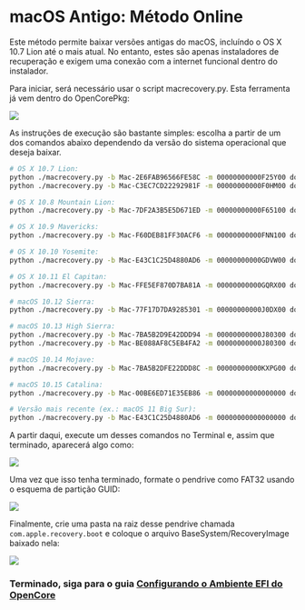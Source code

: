 # macOS Antigo: Método Online

Este método permite baixar versões antigas do macOS, incluíndo o OS X 10.7 Lion até o mais atual. No entanto, estes são apenas instaladores de recuperação e exigem uma conexão com a internet funcional dentro do instalador.

Para iniciar, será necessário usar o script macrecovery.py. Esta ferramenta já vem dentro do OpenCorePkg:

![](../images/installer-guide/legacy-mac-install-md/macrecovery.png)

As instruções de execução são bastante simples: escolha a partir de um dos comandos abaixo dependendo da versão do sistema operacional que deseja baixar.

```sh
# OS X 10.7 Lion:
python ./macrecovery.py -b Mac-2E6FAB96566FE58C -m 00000000000F25Y00 download
python ./macrecovery.py -b Mac-C3EC7CD22292981F -m 00000000000F0HM00 download

# OS X 10.8 Mountain Lion:
python ./macrecovery.py -b Mac-7DF2A3B5E5D671ED -m 00000000000F65100 download

# OS X 10.9 Mavericks:
python ./macrecovery.py -b Mac-F60DEB81FF30ACF6 -m 00000000000FNN100 download

# OS X 10.10 Yosemite:
python ./macrecovery.py -b Mac-E43C1C25D4880AD6 -m 00000000000GDVW00 download

# OS X 10.11 El Capitan:
python ./macrecovery.py -b Mac-FFE5EF870D7BA81A -m 00000000000GQRX00 download

# macOS 10.12 Sierra:
python ./macrecovery.py -b Mac-77F17D7DA9285301 -m 00000000000J0DX00 download

# macOS 10.13 High Sierra:
python ./macrecovery.py -b Mac-7BA5B2D9E42DDD94 -m 00000000000J80300 download
python ./macrecovery.py -b Mac-BE088AF8C5EB4FA2 -m 00000000000J80300 download

# macOS 10.14 Mojave:
python ./macrecovery.py -b Mac-7BA5B2DFE22DDD8C -m 00000000000KXPG00 download

# macOS 10.15 Catalina:
python ./macrecovery.py -b Mac-00BE6ED71E35EB86 -m 00000000000000000 download

# Versão mais recente (ex.: macOS 11 Big Sur):
python ./macrecovery.py -b Mac-E43C1C25D4880AD6 -m 00000000000000000 download
```

A partir daqui, execute um desses comandos no Terminal e, assim que terminado, aparecerá algo como:

![](../images/installer-guide/legacy-mac-install-md/download-done.png)

Uma vez que isso tenha terminado, formate o pendrive como FAT32 usando o esquema de partição GUID:

![](../images/installer-guide/legacy-mac-install-md/fat32-erase.png)

Finalmente, crie uma pasta na raiz desse pendrive chamada `com.apple.recovery.boot` e coloque o arquivo BaseSystem/RecoveryImage baixado nela:

![](../images/installer-guide/legacy-mac-install-md/dmg-chunklist.png)

### Terminado, siga para o guia [Configurando o Ambiente EFI do OpenCore](./mac-install.md#setting-up-opencore-s-efi-environment)
